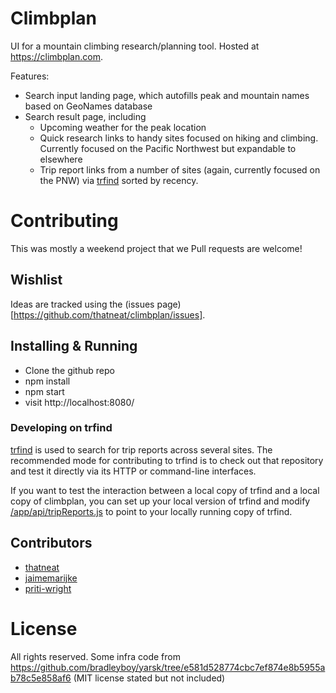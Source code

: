 # Climbplan

UI for a mountain climbing research/planning tool. Hosted at https://climbplan.com.

Features:
* Search input landing page, which autofills peak and mountain names based on GeoNames database
* Search result page, including
  * Upcoming weather for the peak location
  * Quick research links to handy sites focused on hiking and climbing. Currently focused on the Pacific Northwest but expandable to elsewhere
  * Trip report links from a number of sites (again, currently focused on the PNW) via [trfind](https://github.com/thatneat/trfind) sorted by recency.


# Contributing

This was mostly a weekend project that we Pull requests are welcome!

## Wishlist

Ideas are tracked using the (issues page)[https://github.com/thatneat/climbplan/issues].

## Installing & Running

* Clone the github repo
* npm install
* npm start
* visit http://localhost:8080/

### Developing on trfind

[trfind](https://github.com/thatneat/trfind) is used to search for trip reports across several sites. The recommended mode for contributing to trfind is to check out that repository and test it directly via its HTTP or command-line interfaces.

If you want to test the interaction between a local copy of trfind and a local copy of climbplan, you can set up your local version of trfind and modify [/app/api/tripReports.js](app/api/tripReports.js) to point to your locally running copy of trfind.

## Contributors

* [thatneat](https://github.com/thatneat)
* [jaimemarijke](https://github.com/jaimemarijke)
* [priti-wright](https://github.com/priti-wright)

# License

All rights reserved.
Some infra code from https://github.com/bradleyboy/yarsk/tree/e581d528774cbc7ef874e8b5955ab78c5e858af6 (MIT license stated but not included)
